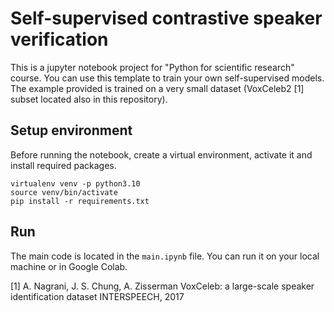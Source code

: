 # Self-supervised contrastive speaker verification

This is a jupyter notebook project for "Python for scientific research" course. You can use this template to train your own self-supervised models. The example provided is trained on a very small dataset (VoxCeleb2 [1] subset located also in this repository).

## Setup environment

Before running the notebook, create a virtual environment, activate it and install required packages.

```
virtualenv venv -p python3.10
source venv/bin/activate
pip install -r requirements.txt
```

## Run

The main code is located in the `main.ipynb` file. You can run it on your local machine or in Google Colab.

[1] A. Nagrani, J. S. Chung, A. Zisserman
VoxCeleb: a large-scale speaker identification dataset
INTERSPEECH, 2017
